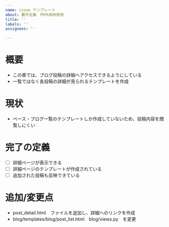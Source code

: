 ```yaml
---
name: issue テンプレート
about: 要件定義　PR作成時使用
title: ''
labels: ''
assignees: ''

---
```


# 概要
- この章では、ブログ投稿の詳細へアクセスできるようにしている
- 一覧ではなく各投稿の詳細が見られるテンプレートを作成

# 現状
- ベース・ブログ一覧のテンプレートしか作成していないため、投稿内容を閲覧しにくい

# 完了の定義
- [ ] 詳細ページが表示できる
- [ ]  詳細ページのテンプレートが作成されている
- [ ]  追加された投稿も反映できている

# 追加/変更点
- post_detail.html　ファイルを追加し、詳細へのリンクを作成
- blog/templates/blog/post_list.html　blog/views.py　を変更
